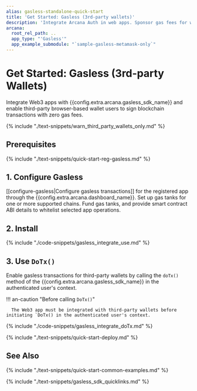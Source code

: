 ```yaml
---
alias: gasless-standalone-quick-start
title: 'Get Started: Gasless (3rd-party wallets)'
description: 'Integrate Arcana Auth in web apps. Sponsor gas fees for whitelisted app operations. Onboard users via social login and use third-party wallets. Enable gasless transactions with zero gas fees for users.'
arcana:
  root_rel_path: ..
  app_type: "'Gasless'"
  app_example_submodule: "`sample-gasless-metamask-only`"
---
```


# Get Started: Gasless (3rd-party Wallets)

Integrate Web3 apps with {{config.extra.arcana.gasless_sdk_name}} and enable third-party browser-based wallet users to sign blockchain transactions with zero gas fees.

{% include "./text-snippets/warn_third_party_wallets_only.md" %}

## Prerequisites

{% include "./text-snippets/quick-start-reg-gasless.md" %}

## 1. Configure Gasless

[[configure-gasless|Configure gasless transactions]] for the registered app through the {{config.extra.arcana.dashboard_name}}. Set up gas tanks for one or more supported chains. Fund gas tanks, and provide smart contract ABI details to whitelist selected app operations.

## 2. Install

{% include "./code-snippets/gasless_integrate_use.md" %}

## 3. Use `DoTx()`

Enable gasless transactions for third-party wallets by calling the `doTx()` method of the {{config.extra.arcana.gasless_sdk_name}} in the authenticated user's context. 

!!! an-caution "Before calling `DoTx()`"

      The Web3 app must be integrated with third-party wallets before initiating `DoTx() in the authenticated user's context.

{% include "./code-snippets/gasless_integrate_doTx.md" %}

{% include "./text-snippets/quick-start-deploy.md" %}

## See Also

{% include "./text-snippets/quick-start-common-examples.md" %}

{% include "./text-snippets/gasless_sdk_quicklinks.md" %}